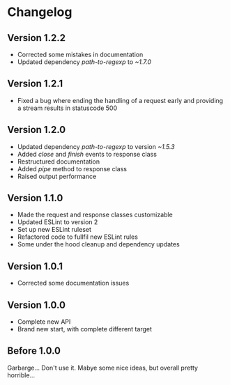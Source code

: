 # Changelog #

## Version 1.2.2 ##

* Corrected some mistakes in documentation
* Updated dependency *path-to-regexp* to *~1.7.0*

## Version 1.2.1 ##

* Fixed a bug where ending the handling of a request early and
providing a stream results in statuscode 500

## Version 1.2.0 ##

* Updated dependency *path-to-regexp* to version *~1.5.3*
* Added *close* and *finish* events to response class
* Restructured documentation
* Added *pipe* method to response class
* Raised output performance

## Version 1.1.0 ##

* Made the request and response classes customizable
* Updated ESLint to version 2
* Set up new ESLint ruleset
* Refactored code to fullfil new ESLint rules
* Some under the hood cleanup and dependency updates

## Version 1.0.1 ##

* Corrected some documentation issues

## Version 1.0.0 ##

* Complete new API
* Brand new start, with complete different target

## Before 1.0.0 ##

Garbarge... Don't use it. Mabye some nice ideas, but overall pretty horrible...